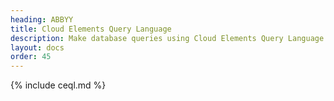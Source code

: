 ```yaml
---
heading: ABBYY
title: Cloud Elements Query Language
description: Make database queries using Cloud Elements Query Language.
layout: docs
order: 45
---
```


{% include ceql.md %}
